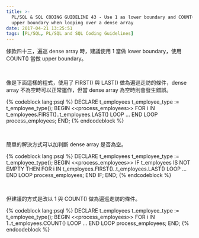 ```yaml
---
title: >-
  PL/SQL & SQL CODING GUIDELINE 43 - Use 1 as lower boundary and COUNT() as
  upper boundary when looping over a dense array
date: 2017-04-21 13:25:51
tags: [PL/SQL, PL/SQL and SQL Coding Guidelines]
---
```


條款四十三，遍巡 dense array 時，建議使用 1 當做 lower boundary，使用 COUNT() 當做 upper boundary。  

<!-- More -->

<br/>


像是下面這樣的程式，使用了 FIRST() 與 LAST() 做為遍巡走訪的條件，dense array 不為空時可以正常運作，但當 dense array 為空時則會發生錯誤。  

{% codeblock lang:psql %}
DECLARE 
  t_employees t_employee_type := t_employee_type(); 
BEGIN 
  <<process_employees>> 
  FOR i IN t_employees.FIRST()..t_employees.LAST()
  LOOP
   … 
  END LOOP process_employees; 
END;
{% endcodeblock %}

<br/>


簡單的解決方式可以加判斷 dense array 是否為空。  

{% codeblock lang:psql %}
DECLARE 
  t_employees t_employee_type := t_employee_type(); 
BEGIN 
  <<process_employees>> 
  IF t_employees IS NOT EMPTY 
  THEN 
    FOR i IN t_employees.FIRST()..t_employees.LAST() 
    LOOP 
      … 
    END LOOP process_employees; 
  END IF; 
END;
{% endcodeblock %}

<br/>


但建議的方式是改以 1 與 COUNT() 做為遍巡走訪的條件。  

{% codeblock lang:psql %}
DECLARE 
  t_employees t_employee_type := t_employee_type(); 
BEGIN 
  <<process_employees>> 
  FOR i IN 1..t_employees.COUNT() 
  LOOP 
    … 
  END LOOP process_employees; 
END;
{% endcodeblock %}

<br/>